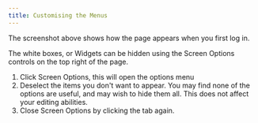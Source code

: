```yaml
---
title: Customising the Menus
---
```

The screenshot above shows how the page appears when you first log in.

The white boxes, or Widgets can be hidden using the Screen Options controls on the top right of the page.

1. Click Screen Options, this will open the options menu
2. Deselect the items you don't want to appear.
You may find none of the options are useful, and may wish to hide them all. This does not affect your editing abilities.
3. Close Screen Options by clicking the tab again.